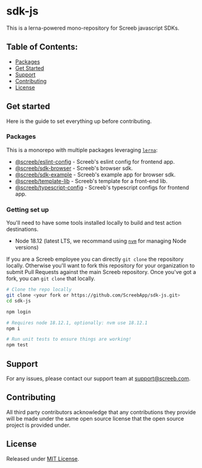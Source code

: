 # sdk-js

This is a lerna-powered mono-repository for Screeb javascript SDKs.

## Table of Contents:

- [Packages](#packages)
- [Get Started](#get-started)
- [Support](#support)
- [Contributing](#contributing)
- [License](#license)

## Get started

Here is the guide to set everything up before contributing.

### Packages

This is a monorepo with multiple packages leveraging [`lerna`](https://github.com/lerna/lerna):

- [@screeb/eslint-config](packages/screeb-eslint-config/README.md) - Screeb's eslint config for frontend app.
- [@screeb/sdk-browser](packages/screeb-sdk-browser/README.md) - Screeb's browser sdk.
- [@screeb/sdk-example](packages/screeb-sdk-browser-example/README.md) - Screeb's example app for browser sdk.
- [@screeb/template-lib](packages/screeb-template-lib/README.md) - Screeb's template for a front-end lib.
- [@screeb/typescript-config](packages/screeb-typescript-config/README.md) - Screeb's typescript configs for frontend app.

### Getting set up

You'll need to have some tools installed locally to build and test action destinations.

- Node 18.12 (latest LTS, we recommand using [`nvm`](https://github.com/nvm-sh/nvm) for managing Node versions)

If you are a Screeb employee you can directly `git clone` the repository locally. Otherwise you'll want to fork this repository for your organization to submit Pull Requests against the main Screeb repository. Once you've got a fork, you can `git clone` that locally.

```sh
# Clone the repo locally
git clone <your fork or https://github.com/ScreebApp/sdk-js.git>
cd sdk-js

npm login

# Requires node 18.12.1, optionally: nvm use 18.12.1
npm i

# Run unit tests to ensure things are working!
npm test
```

## Support
For any issues, please contact our support team at support@screeb.com.

## Contributing
All third party contributors acknowledge that any contributions they provide will be made under the same open source license that the open source project is provided under.

## License

Released under [MIT License](LICENSE).